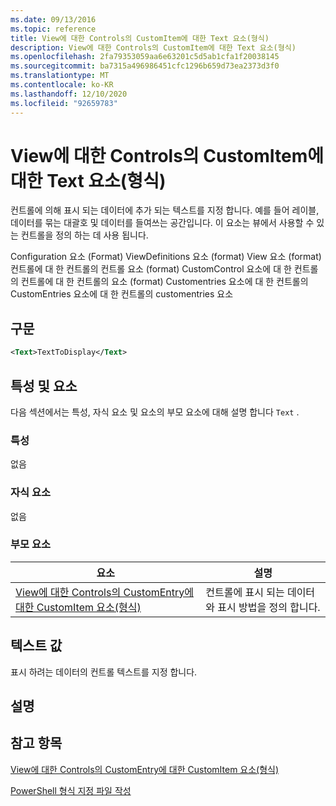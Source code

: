 ```yaml
---
ms.date: 09/13/2016
ms.topic: reference
title: View에 대한 Controls의 CustomItem에 대한 Text 요소(형식)
description: View에 대한 Controls의 CustomItem에 대한 Text 요소(형식)
ms.openlocfilehash: 2fa79353059aa6e63201c5d5ab1cfa1f20038145
ms.sourcegitcommit: ba7315a496986451cfc1296b659d73ea2373d3f0
ms.translationtype: MT
ms.contentlocale: ko-KR
ms.lasthandoff: 12/10/2020
ms.locfileid: "92659783"
---
```

# <a name="text-element-for-customitem-for-controls-for-view-format"></a>View에 대한 Controls의 CustomItem에 대한 Text 요소(형식)

컨트롤에 의해 표시 되는 데이터에 추가 되는 텍스트를 지정 합니다. 예를 들어 레이블, 데이터를 묶는 대괄호 및 데이터를 들여쓰는 공간입니다. 이 요소는 뷰에서 사용할 수 있는 컨트롤을 정의 하는 데 사용 됩니다.

Configuration 요소 (Format) ViewDefinitions 요소 (format) View 요소 (format) 컨트롤에 대 한 컨트롤의 컨트롤 요소 (format) CustomControl 요소에 대 한 컨트롤의 컨트롤에 대 한 컨트롤의 요소 (format) Customentries 요소에 대 한 컨트롤의 CustomEntries 요소에 대 한 컨트롤의 customentries 요소

## <a name="syntax"></a>구문

```xml
<Text>TextToDisplay</Text>
```

## <a name="attributes-and-elements"></a>특성 및 요소

다음 섹션에서는 특성, 자식 요소 및 요소의 부모 요소에 대해 설명 합니다 `Text` .

### <a name="attributes"></a>특성

없음

### <a name="child-elements"></a>자식 요소

없음

### <a name="parent-elements"></a>부모 요소

|요소|설명|
|-------------|-----------------|
|[View에 대한 Controls의 CustomEntry에 대한 CustomItem 요소(형식)](./customitem-element-for-customentry-for-controls-for-view-format.md)|컨트롤에 표시 되는 데이터와 표시 방법을 정의 합니다.|

## <a name="text-value"></a>텍스트 값

표시 하려는 데이터의 컨트롤 텍스트를 지정 합니다.

## <a name="remarks"></a>설명

## <a name="see-also"></a>참고 항목

[View에 대한 Controls의 CustomEntry에 대한 CustomItem 요소(형식)](./customitem-element-for-customentry-for-controls-for-view-format.md)

[PowerShell 형식 지정 파일 작성](./writing-a-powershell-formatting-file.md)
